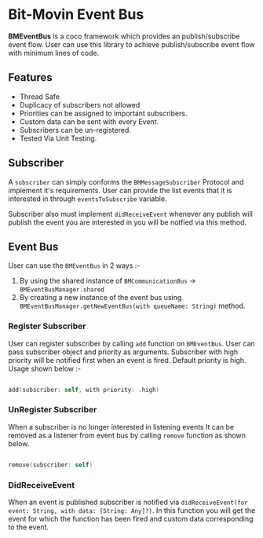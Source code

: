 # Bit-Movin Event Bus

**BMEventBus** is a coco framework which provides an publish/subscribe event flow. User can use this library to achieve publish/subscribe event flow with minimum lines of code.

## Features
- Thread Safe
- Duplicacy of subscribers not allowed
- Priorities can be assigned to important subscribers.
- Custom data can be sent with every Event.
- Subscribers can be un-registered.
- Tested Via Unit Testing.


## Subscriber

A `subscriber` can simply conforms the `BMMessageSubscriber` Protocol and implement it's requirements. User can provide the list events that it is interested in through `eventsToSubscribe` variable. 

Subscriber also must implement  `didReceiveEvent` whenever any publish will publish the event you are interested  in you will be notfied via this method.

## Event Bus

User can use the  `BMEventBus` in 2 ways :-

1. By using the shared instance of `BMCommunicationBus` -> `BMEventBusManager.shared`
2. By creating a new instance of the event bus using ` BMEventBusManager.getNewEventBus(with queueName: String)`  method.

### Register Subscriber

User can register subscriber by calling `add` function on `BMEventBus`. User can pass subscriber object and priority as arguments. Subscriber with high priority will be notified first when an event is fired. Default priority is high.
Usage shown below :-

```swift

add(subscriber: self, with priority: .high)

```

### UnRegister Subscriber

When a subscriber is no longer interested in listening events It can be removed as a listener from event bus by calling `remove`
function as shown below.

```swift

remove(subscriber: self) 

```
### DidReceiveEvent

When an event is published subscriber is notified via `didReceiveEvent(for event: String, with data: [String: Any]?)`.
In this function you will get the event for which the function has been fired and custom data corresponding to the event.
